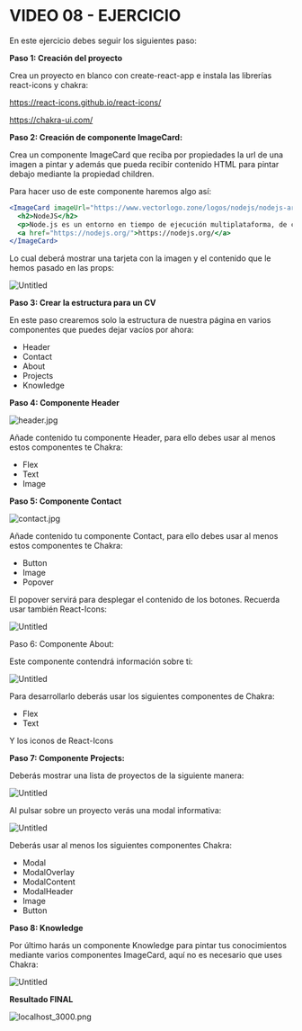 # VIDEO 08 - EJERCICIO

En este ejercicio debes seguir los siguientes paso:

**Paso 1: Creación del proyecto**

Crea un proyecto en blanco con create-react-app e instala las librerías react-icons y chakra:

<https://react-icons.github.io/react-icons/>

<https://chakra-ui.com/>

**Paso 2: Creación de componente ImageCard:**

Crea un componente ImageCard que reciba por propiedades la url de una imagen a pintar y además que pueda recibir contenido HTML para pintar debajo mediante la propiedad children.

Para hacer uso de este componente haremos algo así:

```jsx
<ImageCard imageUrl="https://www.vectorlogo.zone/logos/nodejs/nodejs-ar21.png">
  <h2>NodeJS</h2>
  <p>Node.js es un entorno en tiempo de ejecución multiplataforma, de código abierto, para la capa del servidor basado en el lenguaje de programación JavaScript</p>
  <a href="https://nodejs.org/">https://nodejs.org/</a>
</ImageCard>
```

Lo cual deberá mostrar una tarjeta con la imagen y el contenido que le hemos pasado en las props:

![Untitled](/docs/assets/Untitled%209.png)

**Paso 3: Crear la estructura para un CV**

En este paso crearemos solo la estructura de nuestra página en varios componentes que puedes dejar vacíos por ahora:

- Header
- Contact
- About
- Projects
- Knowledge

**Paso 4: Componente Header**

![header.jpg](/docs/assets/header.jpg)

Añade contenido tu componente Header, para ello debes usar al menos estos componentes te Chakra:

- Flex
- Text
- Image

**Paso 5: Componente Contact**

![contact.jpg](/docs/assets/contact.jpg)

Añade contenido tu componente Contact, para ello debes usar al menos estos componentes te Chakra:

- Button
- Image
- Popover

El popover servirá para desplegar el contenido de los botones. Recuerda usar también React-Icons:

![Untitled](/docs/assets/Untitled%2010.png)

Paso 6: Componente About:

Este componente contendrá información sobre ti:

![Untitled](/docs/assets/Untitled%2011.png)

Para desarrollarlo deberás usar los siguientes componentes de Chakra:

- Flex
- Text

Y los iconos de React-Icons

**Paso 7: Componente Projects:**

Deberás mostrar una lista de proyectos de la siguiente manera:

![Untitled](/docs/assets/Untitled%2012.png)

Al pulsar sobre un proyecto verás una modal informativa:

![Untitled](/docs/assets/Untitled%2013.png)

Deberás usar al menos los siguientes componentes Chakra:

- Modal
- ModalOverlay
- ModalContent
- ModalHeader
- Image
- Button

**Paso 8: Knowledge**

Por último harás un componente Knowledge para pintar tus conocimientos mediante varios componentes ImageCard, aquí no es necesario que uses Chakra:

![Untitled](/docs/assets/Untitled%2014.png)

**Resultado FINAL**

![localhost_3000.png](/docs/assets/localhost_3000.png)